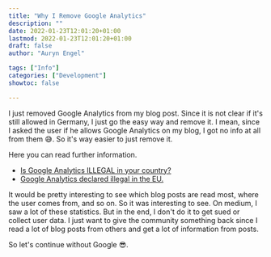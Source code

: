 ```yaml
---
title: "Why I Remove Google Analytics"
description: ""
date: 2022-01-23T12:01:20+01:00
lastmod: 2022-01-23T12:01:20+01:00
draft: false
author: "Auryn Engel"

tags: ["Info"]
categories: ["Development"]
showtoc: false

---
```


I just removed Google Analytics from my blog post. Since it is not clear if it's still allowed in Germany, I just go the easy way and remove it. I mean, since I asked the user if he allows Google Analytics on my blog, I got no info at all from them 😅. So it's way easier to just remove it.

Here you can read further information.

- [Is Google Analytics ILLEGAL in your country?](https://isgoogleanalyticsillegal.com/)
- [Google Analytics declared illegal in the EU.](https://tutanota.com/blog/posts/google-analytics/)

It would be pretty interesting to see which blog posts are read most, where the user comes from, and so on. So it was interesting to see. On medium, I saw a lot of these statistics. But in the end, I don't do it to get sued or collect user data. I just want to give the community something back since I read a lot of blog posts from others and get a lot of information from posts.

So let's continue without Google 😎.
